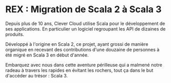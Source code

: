 # REX : Migration de Scala 2 à Scala 3

Depuis plus de 10 ans, Clever Cloud utilise Scala pour le développement 
de ses applications. 
En particulier un logiciel regroupant les API de dizaines de produits.

Développé à l'origine en Scala 2, ce projet, ayant grossi de manière organique en recevant 
des contributions d'une douzaine de personnes à été migré en Scala 3 en début d'année.

Embarquez avec nous dans cette aventure périlleuse qui a malmené 
notre radeau à travers les rapides en évitant les rochers, 
tout ça dans le but d'accéder au trésor : Scala 3.